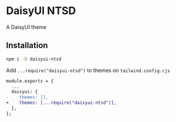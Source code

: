 # DaisyUI NTSD

A DaisyUI theme

## Installation

```sh
npm i -D daisyui-ntsd
```

Add `...require("daisyui-ntsd")` to themes on `tailwind.config.cjs`

```diff
module.exports = {
  ...
  daisyui: {
-    themes: [],
+    themes: [...require("daisyui-ntsd")],
  },
};
```
